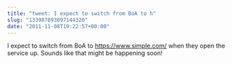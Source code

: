 ```yaml
---
title: "tweet: I expect to switch from BoA to h"
slug: "133987893097144320"
date: "2011-11-08T19:22:57+00:00"
---
```

I expect to switch from BoA to https://www.simple.com/ when they open the service up.  Sounds like that might be happening soon!